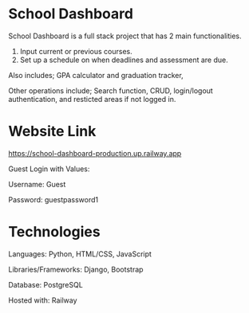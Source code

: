 # School Dashboard 
School Dashboard is a full stack project that has 2 main functionalities. 
1. Input current or previous courses. 
2. Set up a schedule on when deadlines and assessment are due.

Also includes; GPA calculator and graduation tracker,  

Other operations include; Search function, CRUD, login/logout authentication, and resticted areas if not logged in.

# Website Link
https://school-dashboard-production.up.railway.app

Guest Login with Values: 

Username: Guest

Password: guestpassword1

# Technologies
Languages: Python, HTML/CSS, JavaScript

Libraries/Frameworks: Django, Bootstrap

Database: PostgreSQL

Hosted with: Railway 
